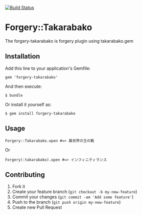 [![Build Status](https://travis-ci.org/1syo/forgery-takarabako.png?branch=master)](https://travis-ci.org/1syo/forgery-takarabako)

# Forgery::Takarabako

The forgery-takarabako is forgery plugin using takarabako.gem

## Installation

Add this line to your application's Gemfile:

    gem 'forgery-takarabako'

And then execute:

    $ bundle

Or install it yourself as:

    $ gem install forgery-takarabako

## Usage

    Forgery::Takarabako.open #=> 異世界の王の靴
Or

    Forgery(:takarabako).open #=> インフィニティランス

## Contributing

1. Fork it
2. Create your feature branch (`git checkout -b my-new-feature`)
3. Commit your changes (`git commit -am 'Add some feature'`)
4. Push to the branch (`git push origin my-new-feature`)
5. Create new Pull Request
